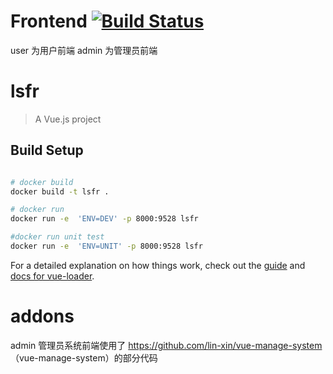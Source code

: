 # Frontend [![Build Status](https://travis-ci.org/ProgressOfSAD/Frontend.svg?branch=master)](https://travis-ci.org/ProgressOfSAD/Frontend)
user 为用户前端
admin 为管理员前端
# lsfr

> A Vue.js project

## Build Setup

``` bash

# docker build
docker build -t lsfr .

# docker run
docker run -e  'ENV=DEV' -p 8000:9528 lsfr

#docker run unit test
docker run -e  'ENV=UNIT' -p 8000:9528 lsfr

```

For a detailed explanation on how things work, check out the [guide](http://vuejs-templates.github.io/webpack/) and [docs for vue-loader](http://vuejs.github.io/vue-loader).


# addons
admin 管理员系统前端使用了 https://github.com/lin-xin/vue-manage-system （vue-manage-system）的部分代码
